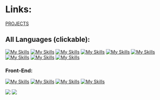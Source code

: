 # Links:
[PROJECTS](https://github.com/ProjectBOSZ)

## All Languages (clickable): 

[![My Skills](https://skillicons.dev/icons?i=angular&theme=dark)](https://github.com/AngularBOSZ)
[![My Skills](https://skillicons.dev/icons?i=c,cpp&theme=dark)](https://github.com/C-CppBOSZ)
[![My Skills](https://skillicons.dev/icons?i=cs&theme=dark)](https://github.com/CsBOSZ)
[![My Skills](https://skillicons.dev/icons?i=dart,flutter&theme=dark)](https://github.com/Dart-FlutterBOSZ)
[![My Skills](https://skillicons.dev/icons?i=java&theme=dark)](https://github.com/JavaBOSZ)
[![My Skills](https://skillicons.dev/icons?i=javascript&theme=dark)](https://github.com/JavaScriptBOSZ)
[![My Skills](https://skillicons.dev/icons?i=react&theme=dark)](https://github.com/ReactBOSZ)
[![My Skills](https://skillicons.dev/icons?i=rust&theme=dark)](https://github.com/RustBOSZ)
[![My Skills](https://skillicons.dev/icons?i=vue&theme=dark)](https://github.com/VueBOSZ)

### Front-End:

[![My Skills](https://skillicons.dev/icons?i=javascript&theme=dark)](https://github.com/JavaScriptBOSZ)
[![My Skills](https://skillicons.dev/icons?i=vue&theme=dark)](https://github.com/VueBOSZ)
[![My Skills](https://skillicons.dev/icons?i=react&theme=dark)](https://github.com/ReactBOSZ)
[![My Skills](https://skillicons.dev/icons?i=angular&theme=dark)](https://github.com/AngularBOSZ)

<div>
  <img align="center" src="https://github-readme-stats.vercel.app/api/top-langs/?username=bury52&layout=compact&theme=radical" />
  <img align="center" src="https://github-readme-stats.vercel.app/api?username=bury52&show_icons=true&theme=radical" />
</div
